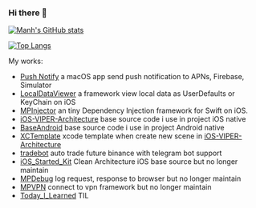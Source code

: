 ### Hi there 👋

[![Manh's GitHub stats](https://github-readme-stats.vercel.app/api?username=manhpham90vn)](https://github.com/anuraghazra/github-readme-stats)

[![Top Langs](https://github-readme-stats.vercel.app/api/top-langs/?username=manhpham90vn&layout=compact)](https://github.com/anuraghazra/github-readme-stats)

My works:
- [Push Notify](https://github.com/manhpham90vn/Push-Notify) a macOS app send push notification to APNs, Firebase, Simulator
- [LocalDataViewer](https://github.com/manhpham90vn/LocalDataViewer) a framework view local data as UserDefaults or KeyChain on iOS
- [MPInjector](https://github.com/manhpham90vn/MPInjector) an tiny Dependency Injection framework for Swift on iOS.
- [iOS-VIPER-Architecture](https://github.com/manhpham90vn/iOS-VIPER-Architecture) base source code i use in project iOS native
- [BaseAndroid](https://github.com/manhpham90vn/BaseAndroid) base source code i use in project Android native
- [XCTemplate](https://github.com/manhpham90vn/XCTemplate) xcode template when create new scene in [iOS-VIPER-Architecture](https://github.com/manhpham90vn/iOS-VIPER-Architecture) 
- [tradebot](https://github.com/manhpham90vn/tradebot) auto trade future binance with telegram bot support
- [iOS_Started_Kit](https://github.com/manhpham90vn/iOS_Started_Kit) Clean Architecture iOS base source but no longer maintain
- [MPDebug](https://github.com/manhpham90vn/MPDebug) log request, response to browser but no longer maintain
- [MPVPN](https://github.com/manhpham90vn/MPVPN) connect to vpn framework but no longer maintain
- [Today_I_Learned](https://github.com/manhpham90vn/Today_I_Learned) TIL
